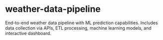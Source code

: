 # weather-data-pipeline
End-to-end weather data pipeline with ML prediction capabilities. Includes data collection via APIs, ETL processing, machine learning models, and interactive dashboard.
